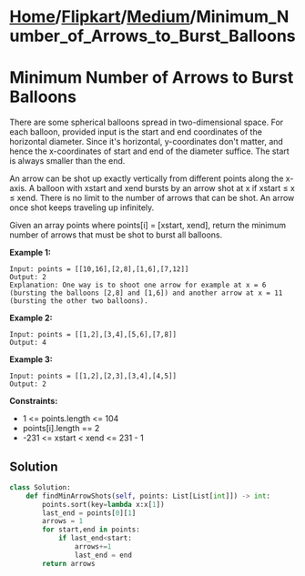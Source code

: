 # [Home](./../..)/[Flipkart](./..)/[Medium](./)/Minimum_Number_of_Arrows_to_Burst_Balloons
<h1>Minimum Number of Arrows to Burst Balloons</h1>

<p>
There are some spherical balloons spread in two-dimensional space. For each balloon, provided input is the start and end coordinates of the horizontal diameter. Since it's horizontal, y-coordinates don't matter, and hence the x-coordinates of start and end of the diameter suffice. The start is always smaller than the end.
</p>
<p>
An arrow can be shot up exactly vertically from different points along the x-axis. A balloon with xstart and xend bursts by an arrow shot at x if xstart ≤ x ≤ xend. There is no limit to the number of arrows that can be shot. An arrow once shot keeps traveling up infinitely.
</p>
<p>
Given an array points where points[i] = [xstart, xend], return the minimum number of arrows that must be shot to burst all balloons.
</p>

<b>Example 1:</b>

    Input: points = [[10,16],[2,8],[1,6],[7,12]]
    Output: 2
    Explanation: One way is to shoot one arrow for example at x = 6 (bursting the balloons [2,8] and [1,6]) and another arrow at x = 11 (bursting the other two balloons).
    
<b>Example 2:</b>

    Input: points = [[1,2],[3,4],[5,6],[7,8]]
    Output: 4
    
<b>Example 3:</b>

    Input: points = [[1,2],[2,3],[3,4],[4,5]]
    Output: 2

<b>Constraints:</b>

- 1 <= points.length <= 104
- points[i].length == 2
- -231 <= xstart < xend <= 231 - 1

<h2>Solution</h2>

```python
class Solution:
    def findMinArrowShots(self, points: List[List[int]]) -> int:
        points.sort(key=lambda x:x[1])
        last_end = points[0][1]
        arrows = 1
        for start,end in points:
            if last_end<start:
                arrows+=1
                last_end = end
        return arrows
```
